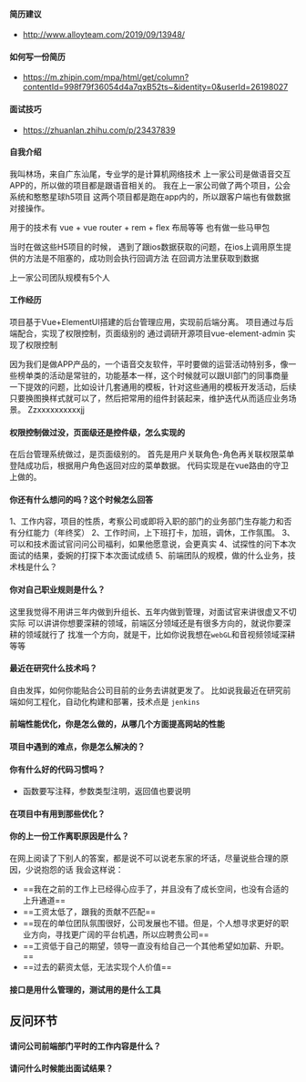 #### 简历建议
- http://www.alloyteam.com/2019/09/13948/

#### 如何写一份简历
- https://m.zhipin.com/mpa/html/get/column?contentId=998f79f36054d4a7qxB52ts~&identity=0&userId=26198027

#### 面试技巧
- https://zhuanlan.zhihu.com/p/23437839

#### 自我介绍

我叫林场，来自广东汕尾，专业学的是计算机网络技术
上一家公司是做语音交互APP的，所以做的项目都是跟语音相关的。
我在上一家公司做了两个项目，公会系统和憨憨星球h5项目
这两个项目都是跑在app内的，所以跟客户端也有做数据对接操作。

用于的技术有 vue + vue router + rem + flex 布局等等
也有做一些马甲包

当时在做这些H5项目的时候，
遇到了跟ios数据获取的问题，在ios上调用原生提供的方法是不阻塞的，成功则会执行回调方法
在回调方法里获取到数据

上一家公司团队规模有5个人


#### 工作经历

项目基于Vue+ElementUI搭建的后台管理应用，实现前后端分离。
项目通过与后端配合，实现了权限控制，页面级别的
通过调研开源项目vue-element-admin 实现了权限控制


因为我们是做APP产品的，一个语音交友软件，平时要做的运营活动特别多，像一些榜单类的活动是常驻的，功能基本一样，这个时候就可以跟UI部门的同事商量一下提效的问题，比如设计几套通用的模板，针对这些通用的模板开发活动，后续只要换图换样式就可以了，然后把常用的组件封装起来，维护迭代从而适应业务场景。
Zzxxxxxxxxxxjj

#### 权限控制做过没，页面级还是控件级，怎么实现的
在后台管理系统做过，是页面级别的。
首先是用户关联角色-角色再关联权限菜单
登陆成功后，根据用户角色返回对应的菜单数据。
代码实现是在vue路由的守卫上做的。

#### 你还有什么想问的吗？这个时候怎么回答

1、工作内容，项目的性质，考察公司或即将入职的部门的业务部门生存能力和否有分红能力（年终奖）
2、工作时间，上下班打卡，加班，调休，工作氛围。
3、可以和技术面试官问问公司福利，如果他愿意说，会更真实
4、试探性的问下本次面试的结果，委婉的打探下本次面试成绩
5、前端团队的规模，做的什么业务，技术栈是什么？

#### 你对自己职业规则是什么？

这里我觉得不用讲三年内做到升组长、五年内做到管理，对面试官来讲很虚又不切实际
可以讲讲你想要深耕的领域，前端区分领域还是有很多方向的，就说你要深耕的领域就行了
找准一个方向，就是干，比如你说我想在`webGL`和音视频领域深耕等等

#### 最近在研究什么技术吗？

自由发挥，如何你能贴合公司目前的业务去讲就更发了。
比如说我最近在研究前端如何工程化，自动化构建和部署，技术点是 `jenkins`

#### 前端性能优化，你是怎么做的，从哪几个方面提高网站的性能

#### 项目中遇到的难点，你是怎么解决的？

#### 你有什么好的代码习惯吗？
- 函数要写注释，参数类型注明，返回值也要说明


#### 在项目中有用到那些优化？


#### 你的上一份工作离职原因是什么？
在网上阅读了下别人的答案，都是说不可以说老东家的坏话，尽量说些合理的原因，少说抱怨的话
我会这样说：

- ==我在之前的工作上已经得心应手了，并且没有了成长空间，也没有合适的上升通道==
- ==工资太低了，跟我的贡献不匹配==
- ==现在的单位团队氛围很好，公司发展也不错。但是，个人想寻求更好的职业方向，寻找更广阔的平台机遇，所以应聘贵公司==
- ==工资低于自己的期望，领导一直没有给自己一个其他希望如加薪、升职。==
- ==过去的薪资太低，无法实现个人价值==

#### 接口是用什么管理的，测试用的是什么工具



## 反问环节

#### 请问公司前端部门平时的工作内容是什么？

#### 请问什么时候能出面试结果？